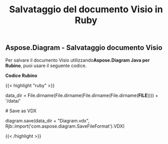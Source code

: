 ﻿---
title: Salvataggio del documento Visio in Ruby
type: docs
weight: 100
url: /it/java/saving-visio-document-in-ruby/
---
## **Aspose.Diagram - Salvataggio documento Visio**
 Per salvare il documento Visio utilizzando**Aspose.Diagram Java per Rubino**, puoi usare il seguente codice.

**Codice Rubino**

{{< highlight "ruby" >}}

 data_dir = File.dirname(File.dirname(File.dirname(File.dirname(__FILE__)))) + '/data/'

\# Save as VDX

diagram.save(data_dir + "Diagram.vdx", Rjb::import('com.aspose.diagram.SaveFileFormat').VDX)

{{< /highlight >}}
